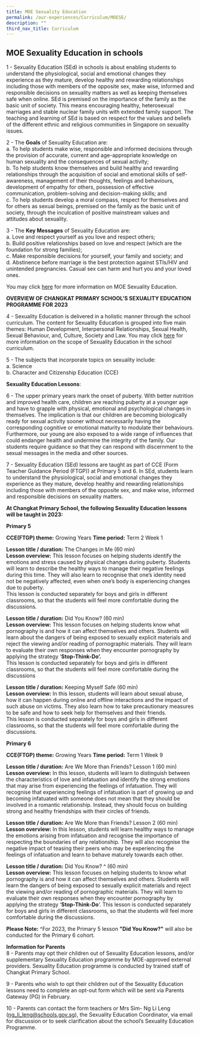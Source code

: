 ```yaml
---
title: MOE Sexuality Education
permalink: /our-experiences/Curriculum/MOESE/
description: ""
third_nav_title: Curriculum
---
```

## MOE Sexuality Education in schools
 
1 - Sexuality Education (SEd) in schools is about enabling students to understand the physiological, social and emotional changes they experience as they mature, develop healthy and rewarding relationships including those with members of the opposite sex, make wise, informed and responsible decisions on sexuality matters as well as keeping themselves safe when online. SEd is premised on the importance of the family as the basic unit of society. This means encouraging healthy, heterosexual marriages and stable nuclear family units with extended family support. The teaching and learning of SEd is based on respect for the values and beliefs of the different ethnic and religious communities in Singapore on sexuality issues.

2 - The **Goals** of Sexuality Education are:<br>
a. To help students make wise, responsible and informed decisions through the provision of accurate, current and age-appropriate knowledge on human sexuality and the consequences of sexual activity;<br>
b. To help students know themselves and build healthy and rewarding relationships through the acquisition of social and emotional skills of self-awareness, management of their thoughts, feelings and behaviours, development of empathy for others, possession of effective communication, problem-solving and decision-making skills; and<br>
c. To help students develop a moral compass, respect for themselves and for others as sexual beings, premised on the family as the basic unit of society, through the inculcation of positive mainstream values and attitudes about sexuality.

3 - The **Key Messages** of Sexuality Education are:<br>
a. Love and respect yourself as you love and respect others;<br>
b. Build positive relationships based on love and respect (which are the foundation for strong families);<br>
c. Make responsible decisions for yourself, your family and society; and<br>
d. Abstinence before marriage is the best protection against STIs/HIV and unintended pregnancies. Casual sex can harm and hurt you and your loved ones.

You may click [here](https://go.gov.sg/moe-sexuality-education) for more information on MOE Sexuality Education. 

**OVERVIEW OF CHANGKAT PRIMARY SCHOOL'S SEXUALITY EDUCATION PROGRAMME FOR 2023**

4 - Sexuality Education is delivered in a holistic manner through the school curriculum. The content for Sexuality Education is grouped into five main themes: Human Development, Interpersonal Relationships, Sexual Health, Sexual Behaviour, and, Culture, Society and Law. You may click [here](https://go.gov.sg/moe-sexuality-education-scope) for more information on the scope of Sexuality Education in the school curriculum.

5 - The subjects that incorporate topics on sexuality include:<br>a. Science<br>b. Character and Citizenship Education (CCE)

**Sexuality Education Lessons**:

6 - The upper primary years mark the onset of puberty. With better nutrition and improved health care, children are reaching puberty at a younger age and have to grapple with physical, emotional and psychological changes in themselves. The implication is that our children are becoming biologically ready for sexual activity sooner without necessarily having the corresponding cognitive or emotional maturity to modulate their behaviours. Furthermore, our young are also exposed to a wide range of influences that could endanger health and undermine the integrity of the family. Our students require guidance so that they can respond with discernment to the sexual messages in the media and other sources.

7 - Sexuality Education (SEd) lessons are taught as part of CCE (Form Teacher Guidance Period  (FTGP)) at Primary 5 and 6. In SEd, students learn to understand the physiological, social and emotional changes they experience as they mature, develop healthy and rewarding relationships including those with members of the opposite sex, and make wise, informed and responsible decisions on sexuality matters. 

**At Changkat Primary School, the following Sexuality Education lessons will be taught in 2023:**
 
**Primary 5**

**CCE(FTGP) theme:** Growing Years  **Time period:** Term 2 Week 1

**Lesson title / duration:** The Changes in Me (60 min)<br>
**Lesson overview:** This lesson focuses on helping students identify the emotions and stress caused by physical changes during puberty. Students will learn to describe the healthy ways to manage their negative feelings during this time. They will also learn to recognise that one’s identity need not be negatively affected, even when one’s body is experiencing changes due to puberty. <br>
This lesson is conducted separately for boys and girls in different classrooms, so that the students will feel more comfortable during the discussions.

**Lesson title / duration:** Did You Know? (60 min) <br>
**Lesson overview:** This lesson focuses on helping students know what pornography is and how it can affect themselves and others. Students will learn about the dangers of being exposed to sexually explicit materials and reject the viewing and/or reading of pornographic materials. They will learn to evaluate their own responses when they encounter pornography by applying the strategy ‘**Stop-Think-Do’.** <br>
This lesson is conducted separately for boys and girls in different classrooms, so that the students will feel more comfortable during the discussions

**Lesson title / duration:** Keeping Myself Safe (60 min)<br>
**Lesson overview:** In this lesson, students will learn about sexual abuse, how it can happen during online and offline interactions and the impact of such abuse on victims. They also learn how to take precautionary measures to be safe and how to seek help for themselves and their friends.<br>
This lesson is conducted separately for boys and girls in different classrooms, so that the students will feel more comfortable during the discussions.



**Primary 6**

**CCE(FTGP) theme:** Growing Years  **Time period:** Term 1 Week 9

**Lesson title / duration:** Are We More than Friends? Lesson 1 (60 min)<br>
**Lesson overview:** In this lesson, students will learn to distinguish between the characteristics of love and infatuation and identify the strong emotions that may arise from experiencing the feelings of infatuation. They will recognise that experiencing feelings of infatuation is part of growing up and becoming infatuated with someone does not mean that they should be involved in a romantic relationship. Instead, they should focus on building strong and healthy friendships with their circles of friends.

**Lesson title / duration:** Are We More than Friends? Lesson 2 (60 min)<br>
**Lesson overview:** In this lesson, students will learn healthy ways to manage the emotions arising from infatuation and recognise the importance of respecting the boundaries of any relationship. They will also recognise the negative impact of teasing their peers who may be experiencing the feelings of infatuation and learn to behave maturely towards each other.

**Lesson title / duration:** Did You Know? ^ (60 min)<br>
**Lesson overview:** This lesson focuses on helping students to know what pornography is and how it can affect themselves and others. Students will learn the dangers of being exposed to sexually explicit materials and reject the viewing and/or reading of pornographic materials. They will learn to evaluate their own responses when they encounter pornography by applying the strategy ‘**Stop-Think-Do**’. This lesson is conducted separately for boys and girls in different classrooms, so that the students will feel more comfortable during the discussions.

**Please Note:** ^For 2023, the Primary 5 lesson **"Did You Know?"** will also be conducted for the Primary 6 cohort.

**Information for Parents**<br>
8 - Parents may opt their children out of Sexuality Education lessons, and/or supplementary Sexuality Education programme by MOE-approved external providers. Sexuality Education programme is conducted by trained staff of Changkat Primary School.

9 - Parents who wish to opt their children out of the Sexuality Education lessons need to complete an opt-out form which will be sent via Parents Gateway (PG) in February.  
  

10 - Parents can contact the form teachers or Mrs Sim- Ng Li Leng (ng_li_leng@schools.gov.sg), the Sexuality Education Coordinator, via email for discussion or to seek clarification about the school’s Sexuality Education Programme.